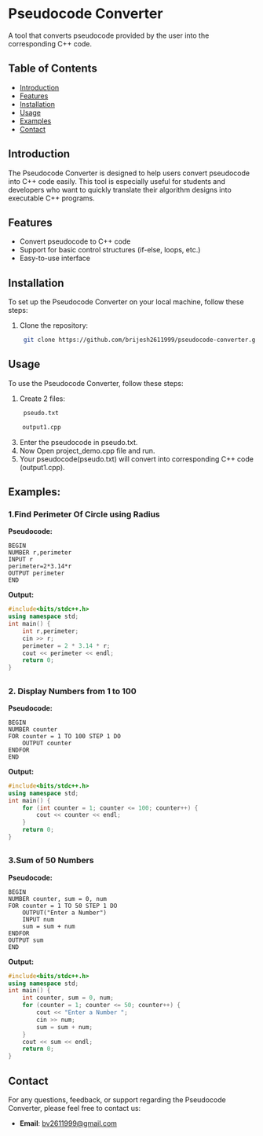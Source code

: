# Pseudocode Converter

A tool that converts pseudocode provided by the user into the corresponding C++ code.

## Table of Contents

- [Introduction](#introduction)
- [Features](#features)
- [Installation](#installation)
- [Usage](#usage)
- [Examples](#examples)
- [Contact](#contact)

## Introduction

The Pseudocode Converter is designed to help users convert pseudocode into C++ code easily. This tool is especially useful for students and developers who want to quickly translate their algorithm designs into executable C++ programs.

## Features

- Convert pseudocode to C++ code
- Support for basic control structures (if-else, loops, etc.)
- Easy-to-use interface

## Installation

To set up the Pseudocode Converter on your local machine, follow these steps:

1. Clone the repository:
   
   ```bash
    git clone https://github.com/brijesh2611999/pseudocode-converter.git
   ```


## Usage

To use the Pseudocode Converter, follow these steps:

1. Create 2 files:
   
   ```bash
    pseudo.txt
   ```
```bash
    output1.cpp
```
3. Enter the pseudocode in pseudo.txt.
4. Now Open project_demo.cpp file and run.
5. Your pseudocode(pseudo.txt) will convert into corresponding C++ code (output1.cpp).

## Examples:

### 1.Find Perimeter Of Circle using Radius

**Pseudocode:**
```plaintext
BEGIN
NUMBER r,perimeter 
INPUT r 
perimeter=2*3.14*r
OUTPUT perimeter
END
```
**Output:**
```cpp
#include<bits/stdc++.h>
using namespace std;
int main() {
    int r,perimeter;
    cin >> r;
    perimeter = 2 * 3.14 * r;
    cout << perimeter << endl;
    return 0;
}
```
##

### 2. Display Numbers from 1 to 100

**Pseudocode:**
```plaintext
BEGIN
NUMBER counter
FOR counter = 1 TO 100 STEP 1 DO
    OUTPUT counter
ENDFOR
END

```
**Output:**
```cpp
#include<bits/stdc++.h>
using namespace std;
int main() {
    for (int counter = 1; counter <= 100; counter++) {
        cout << counter << endl;
    }
    return 0;
}
```
##
### 3.Sum of 50 Numbers

**Pseudocode:**
```plaintext
BEGIN
NUMBER counter, sum = 0, num
FOR counter = 1 TO 50 STEP 1 DO
    OUTPUT("Enter a Number")
    INPUT num
    sum = sum + num
ENDFOR
OUTPUT sum
END
```
**Output:**
```cpp
#include<bits/stdc++.h>
using namespace std;
int main() {
    int counter, sum = 0, num;
    for (counter = 1; counter <= 50; counter++) {
        cout << "Enter a Number ";
        cin >> num;
        sum = sum + num;
    }
    cout << sum << endl;
    return 0;
}
```

## Contact

For any questions, feedback, or support regarding the Pseudocode Converter, please feel free to contact us:

- **Email**: [bv2611999@gmail.com](mailto:bv2611999@gmail.com)


